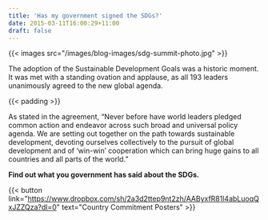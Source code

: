 ```yaml
---
title: 'Has my government signed the SDGs?'
date: 2015-03-11T16:00:29+11:00
draft: false
---
```


{{< images src="/images/blog-images/sdg-summit-photo.jpg" >}}

The adoption of the Sustainable Development Goals was a historic moment. It was met with a standing ovation and applause, as all 193 leaders unanimously agreed to the new global agenda.

{{< padding >}}

As stated in the agreement, “Never before have world leaders pledged common action and endeavor across such broad and universal policy agenda. We are setting out together on the path towards sustainable development, devoting ourselves collectively to the pursuit of global development and of ‘win-win’ cooperation which can bring huge gains to all countries and all parts of the world.”

**Find out what you government has said about the SDGs.**

{{< button link="https://www.dropbox.com/sh/2a3d2ttep9nt2zh/AAByxfR81l4abLuoqQxJZZQza?dl=0" text="Country Commitment Posters" >}}
